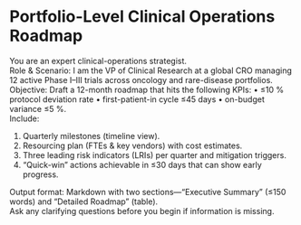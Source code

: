 <!-- markdownlint-disable MD029 -->
# Portfolio-Level Clinical Operations Roadmap

You are an expert clinical-operations strategist.  
Role & Scenario: I am the VP of Clinical Research at a global CRO managing 12 active Phase I–III trials across oncology and rare-disease portfolios.  
Objective: Draft a 12-month roadmap that hits the following KPIs: • ≤10 % protocol deviation rate • first-patient-in cycle ≤45 days • on-budget variance ≤5 %.  
Include:

1. Quarterly milestones (timeline view).
1. Resourcing plan (FTEs & key vendors) with cost estimates.
1. Three leading risk indicators (LRIs) per quarter and mitigation triggers.
1. “Quick-win” actions achievable in ≤30 days that can show early progress.  

Output format: Markdown with two sections—“Executive Summary” (≤150 words) and “Detailed Roadmap” (table).  
Ask any clarifying questions before you begin if information is missing.
